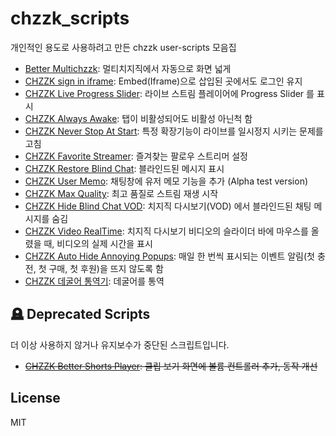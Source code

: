 # chzzk_scripts

개인적인 용도로 사용하려고 만든 chzzk user-scripts 모음집

- [Better Multichzzk](https://github.com/nomomo/Chzzk_Scripts/tree/main/Better_Multichzzk): 멀티치지직에서 자동으로 화면 넓게
- [CHZZK sign in iframe](https://github.com/nomomo/Chzzk_Scripts/tree/main/CHZZK_sign_in_iframe): Embed(Iframe)으로 삽입된 곳에서도 로그인 유지
- [CHZZK Live Progress Slider](https://github.com/nomomo/Chzzk_Scripts/tree/main/CHZZK_Live_Progress_Slider): 라이브 스트림 플레이어에 Progress Slider 를 표시
- [CHZZK Always Awake](https://github.com/nomomo/Chzzk_Scripts/tree/main/CHZZK_Always_Awake): 탭이 비활성되어도 비활성 아닌척 함
- [CHZZK Never Stop At Start](https://github.com/nomomo/Chzzk_Scripts/tree/main/CHZZK_Never_Stop_At_Start): 특정 확장기능이 라이브를 일시정지 시키는 문제를 고침
- [CHZZK Favorite Streamer](https://github.com/nomomo/Chzzk_Scripts/tree/main/CHZZK_Favorite_Streamer): 즐겨찾는 팔로우 스트리머 설정
- [CHZZK Restore Blind Chat](https://github.com/nomomo/Chzzk_Scripts/tree/main/CHZZK_Restore_Blind_Chat): 블라인드된 메시지 표시
- [CHZZK User Memo](https://github.com/nomomo/Chzzk_Scripts/tree/main/CHZZK_User_Memo): 채팅창에 유저 메모 기능을 추가 (Alpha test version)
- [CHZZK Max Quality](https://github.com/nomomo/Chzzk_Scripts/tree/main/CHZZK_Max_Quality): 최고 품질로 스트림 재생 시작
- [CHZZK Hide Blind Chat VOD](https://github.com/nomomo/Chzzk_Scripts/tree/main/CHZZK_Hide_Blind_Chat_VOD): 치지직 다시보기(VOD) 에서 블라인드된 채팅 메시지를 숨김
- [CHZZK Video RealTime](https://github.com/nomomo/Chzzk_Scripts/tree/main/CHZZK_Video_RealTime): 치지직 다시보기 비디오의 슬라이더 바에 마우스를 올렸을 때, 비디오의 실제 시간을 표시
- [CHZZK Auto Hide Annoying Popups](https://github.com/nomomo/Chzzk_Scripts/tree/main/CHZZK_Auto_Hide_Annoying_Popups): 매일 한 번씩 표시되는 이벤트 알림(첫 충전, 첫 구매, 첫 후원)을 뜨지 않도록 함
- [CHZZK 데굴어 통역기](https://github.com/nomomo/Chzzk_Scripts/tree/main/CHZZK_Degul_Interpreter): 데굴어를 통역

## 🪦 Deprecated Scripts

더 이상 사용하지 않거나 유지보수가 중단된 스크립트입니다.

- ~~[CHZZK Better Shorts Player](https://github.com/nomomo/Chzzk_Scripts/tree/main/CHZZK_Better_Shorts_Player): 클립 보기 화면에 볼륨 컨트롤러 추가, 동작 개선~~

## License

MIT
